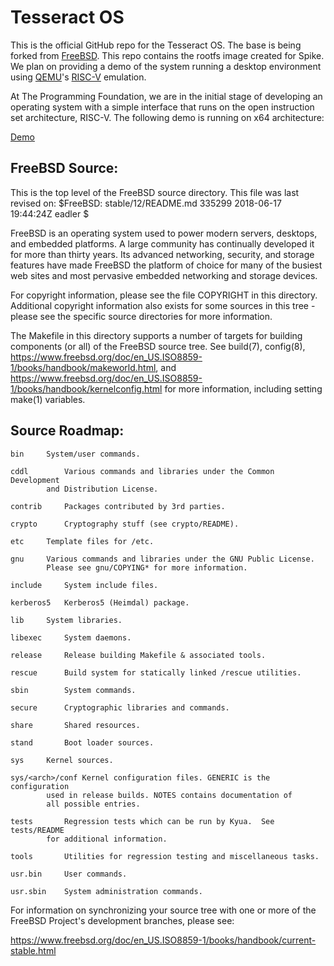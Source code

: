# Tesseract OS
This is the official GitHub repo for the Tesseract OS. The base is being forked from [FreeBSD](https://github.com/freebsd/freebsd). This repo contains the rootfs image created for Spike. We plan on providing a demo of the system running a desktop environment using [QEMU](https://www.freshports.org/emulators/qemu)'s [RISC-V](https://riscv.org/) emulation.

At The Programming Foundation, we are in the initial stage of developing an operating system with a simple interface that runs on the open instruction set architecture, RISC-V. The following demo is running on x64 architecture:

[Demo](https://youtu.be/lX9rbQA64OU)

FreeBSD Source:
---------------
This is the top level of the FreeBSD source directory.  This file
was last revised on:
$FreeBSD: stable/12/README.md 335299 2018-06-17 19:44:24Z eadler $

FreeBSD is an operating system used to power modern servers,
desktops, and embedded platforms. A large community has
continually developed it for more than thirty years. Its
advanced networking, security, and storage features have
made FreeBSD the platform of choice for many of the
busiest web sites and most pervasive embedded networking
and storage devices.

For copyright information, please see the file COPYRIGHT in this
directory. Additional copyright information also exists for some
sources in this tree - please see the specific source directories for
more information.

The Makefile in this directory supports a number of targets for
building components (or all) of the FreeBSD source tree.  See build(7), config(8),
https://www.freebsd.org/doc/en_US.ISO8859-1/books/handbook/makeworld.html, and
https://www.freebsd.org/doc/en_US.ISO8859-1/books/handbook/kernelconfig.html
for more information, including setting make(1) variables.

Source Roadmap:
---------------
```
bin		System/user commands.

cddl		Various commands and libraries under the Common Development
		and Distribution License.

contrib		Packages contributed by 3rd parties.

crypto		Cryptography stuff (see crypto/README).

etc		Template files for /etc.

gnu		Various commands and libraries under the GNU Public License.
		Please see gnu/COPYING* for more information.

include		System include files.

kerberos5	Kerberos5 (Heimdal) package.

lib		System libraries.

libexec		System daemons.

release		Release building Makefile & associated tools.

rescue		Build system for statically linked /rescue utilities.

sbin		System commands.

secure		Cryptographic libraries and commands.

share		Shared resources.

stand		Boot loader sources.

sys		Kernel sources.

sys/<arch>/conf Kernel configuration files. GENERIC is the configuration
		used in release builds. NOTES contains documentation of
		all possible entries.

tests		Regression tests which can be run by Kyua.  See tests/README
		for additional information.

tools		Utilities for regression testing and miscellaneous tasks.

usr.bin		User commands.

usr.sbin	System administration commands.
```

For information on synchronizing your source tree with one or more of
the FreeBSD Project's development branches, please see:

  https://www.freebsd.org/doc/en_US.ISO8859-1/books/handbook/current-stable.html
